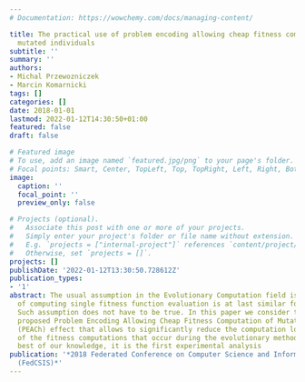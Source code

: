 ```yaml
---
# Documentation: https://wowchemy.com/docs/managing-content/

title: The practical use of problem encoding allowing cheap fitness computation of
  mutated individuals
subtitle: ''
summary: ''
authors:
- Michal Przewozniczek
- Marcin Komarnicki
tags: []
categories: []
date: 2018-01-01
lastmod: 2022-01-12T14:30:50+01:00
featured: false
draft: false

# Featured image
# To use, add an image named `featured.jpg/png` to your page's folder.
# Focal points: Smart, Center, TopLeft, Top, TopRight, Left, Right, BottomLeft, Bottom, BottomRight.
image:
  caption: ''
  focal_point: ''
  preview_only: false

# Projects (optional).
#   Associate this post with one or more of your projects.
#   Simply enter your project's folder or file name without extension.
#   E.g. `projects = ["internal-project"]` references `content/project/deep-learning/index.md`.
#   Otherwise, set `projects = []`.
projects: []
publishDate: '2022-01-12T13:30:50.728612Z'
publication_types:
- '1'
abstract: The usual assumption in the Evolutionary Computation field is that a cost
  of computing single fitness function evaluation is at last similar for all cases.
  Such assumption does not have to be true. In this paper we consider the recently
  proposed Problem Encoding Allowing Cheap Fitness Computation of Mutated Individuals
  (PEACh) effect that allows to significantly reduce the computation load of some
  of the fitness computations that occur during the evolutionary method run. To the
  best of our knowledge, it is the first experimental analysis
publication: '*2018 Federated Conference on Computer Science and Information Systems
  (FedCSIS)*'
---
```

